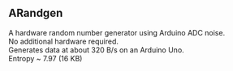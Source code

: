 ## ARandgen  
A hardware random number generator using Arduino ADC noise.  
No additional hardware required.  
Generates data at about 320 B/s on an Arduino Uno.  
Entropy ~ 7.97 (16 KB)  
